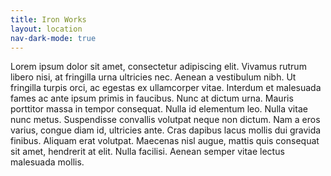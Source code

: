 ```yaml
---
title: Iron Works
layout: location
nav-dark-mode: true
---
```


Lorem ipsum dolor sit amet, consectetur adipiscing elit. Vivamus rutrum libero nisi, at fringilla urna ultricies nec. Aenean a vestibulum nibh. Ut fringilla turpis orci, ac egestas ex ullamcorper vitae. Interdum et malesuada fames ac ante ipsum primis in faucibus. Nunc at dictum urna. Mauris porttitor massa in tempor consequat. Nulla id elementum leo. Nulla vitae nunc metus. Suspendisse convallis volutpat neque non dictum. Nam a eros varius, congue diam id, ultricies ante. Cras dapibus lacus mollis dui gravida finibus. Aliquam erat volutpat. Maecenas nisl augue, mattis quis consequat sit amet, hendrerit at elit. Nulla facilisi. Aenean semper vitae lectus malesuada mollis.